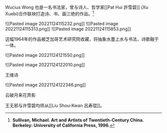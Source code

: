 Wucius Wong 也是一名书法家，曾与诗人、哲学家[[Pat Hui 許雪碧]] (Xu Xuebi)合作联袂打造诗、书、画三绝的作品。[^1]

![[Pasted image 20221124115232.png]] 
![[Pasted image 20221124115313.png]]
![[Pasted image 20221124115853.png]]

这幅1964年的作品被芝加哥艺术研究院收藏，将抽象水墨上水与书法，诗歌融于一体。

![[Pasted image 20221124121550.png]]

![[Pasted image 20221124122010.png]]

王维诗

![[Pasted image 20221124122346.png]]

云破月来花弄影

王无邪与许雪碧均师从[[Liu Shou-Kwan 呂寿琨]]。

[^1]:**Sullivan, Michael. Art and Artists of Twentieth-Century China. Berkeley: University of California Press, 1996.**